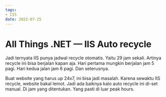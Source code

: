 ```yaml
---
tags:
- IIS
date: 2022-07-25
---
```


# All Things .NET — IIS Auto recycle

Jadi ternyata IIS punya jadwal recycle otomatis. Yaitu 29 jam sekali. Artinya recycle ini bisa berjalan kapan aja. Hari pertama mungkin berjalan jam 5 pagi. Hari kedua jalan jam 6 pagi. Dan seterusnya.

Buat website yang harus up 24x7, ini bisa jadi masalah. Karena sewaktu IIS recycle, website bakal lemot. Jadi ada baiknya kalo auto recycle ini di-set manual. Di jam yang ditentukan. Yang pasti di luar peak hours.